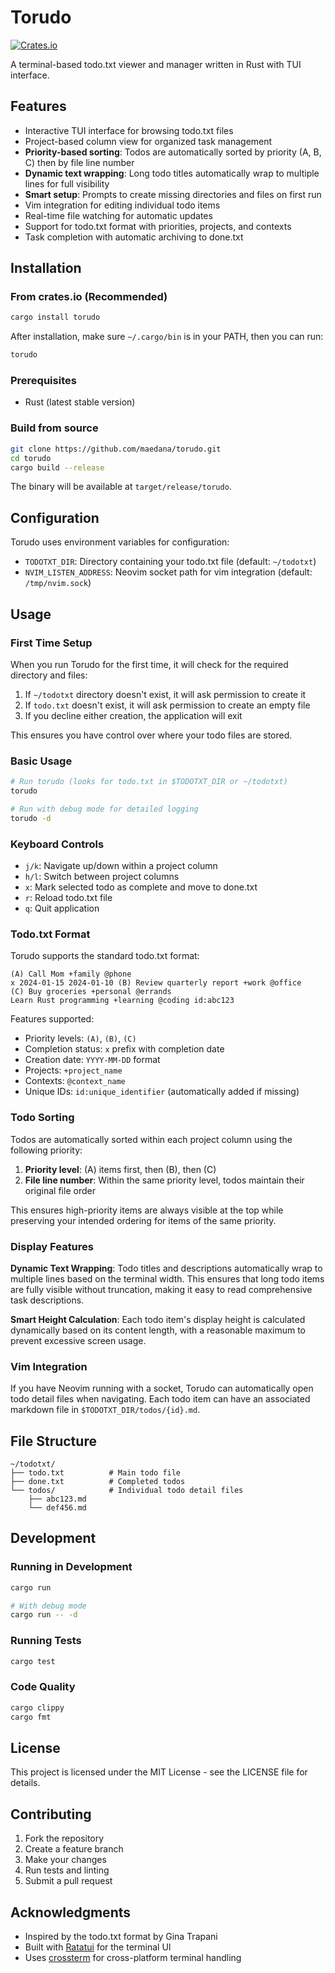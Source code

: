 # Torudo

[![Crates.io](https://img.shields.io/crates/v/torudo.svg)](https://crates.io/crates/torudo)

A terminal-based todo.txt viewer and manager written in Rust with TUI interface.

## Features

- Interactive TUI interface for browsing todo.txt files
- Project-based column view for organized task management
- **Priority-based sorting**: Todos are automatically sorted by priority (A, B, C) then by file line number
- **Dynamic text wrapping**: Long todo titles automatically wrap to multiple lines for full visibility
- **Smart setup**: Prompts to create missing directories and files on first run
- Vim integration for editing individual todo items
- Real-time file watching for automatic updates
- Support for todo.txt format with priorities, projects, and contexts
- Task completion with automatic archiving to done.txt

## Installation

### From crates.io (Recommended)

```bash
cargo install torudo
```

After installation, make sure `~/.cargo/bin` is in your PATH, then you can run:

```bash
torudo
```

### Prerequisites

- Rust (latest stable version)

### Build from source

```bash
git clone https://github.com/maedana/torudo.git
cd torudo
cargo build --release
```

The binary will be available at `target/release/torudo`.

## Configuration

Torudo uses environment variables for configuration:

- `TODOTXT_DIR`: Directory containing your todo.txt file (default: `~/todotxt`)
- `NVIM_LISTEN_ADDRESS`: Neovim socket path for vim integration (default: `/tmp/nvim.sock`)

## Usage

### First Time Setup

When you run Torudo for the first time, it will check for the required directory and files:

1. If `~/todotxt` directory doesn't exist, it will ask permission to create it
2. If `todo.txt` doesn't exist, it will ask permission to create an empty file
3. If you decline either creation, the application will exit

This ensures you have control over where your todo files are stored.

### Basic Usage

```bash
# Run torudo (looks for todo.txt in $TODOTXT_DIR or ~/todotxt)
torudo

# Run with debug mode for detailed logging
torudo -d
```

### Keyboard Controls

- `j/k`: Navigate up/down within a project column
- `h/l`: Switch between project columns
- `x`: Mark selected todo as complete and move to done.txt
- `r`: Reload todo.txt file
- `q`: Quit application

### Todo.txt Format

Torudo supports the standard todo.txt format:

```
(A) Call Mom +family @phone
x 2024-01-15 2024-01-10 (B) Review quarterly report +work @office
(C) Buy groceries +personal @errands
Learn Rust programming +learning @coding id:abc123
```

Features supported:
- Priority levels: `(A)`, `(B)`, `(C)`
- Completion status: `x` prefix with completion date
- Creation date: `YYYY-MM-DD` format
- Projects: `+project_name`
- Contexts: `@context_name`
- Unique IDs: `id:unique_identifier` (automatically added if missing)

### Todo Sorting

Todos are automatically sorted within each project column using the following priority:

1. **Priority level**: (A) items first, then (B), then (C)
2. **File line number**: Within the same priority level, todos maintain their original file order

This ensures high-priority items are always visible at the top while preserving your intended ordering for items of the same priority.

### Display Features

**Dynamic Text Wrapping**: Todo titles and descriptions automatically wrap to multiple lines based on the terminal width. This ensures that long todo items are fully visible without truncation, making it easy to read comprehensive task descriptions.

**Smart Height Calculation**: Each todo item's display height is calculated dynamically based on its content length, with a reasonable maximum to prevent excessive screen usage.

### Vim Integration

If you have Neovim running with a socket, Torudo can automatically open todo detail files when navigating. Each todo item can have an associated markdown file in `$TODOTXT_DIR/todos/{id}.md`.

## File Structure

```
~/todotxt/
├── todo.txt          # Main todo file
├── done.txt          # Completed todos
└── todos/            # Individual todo detail files
    ├── abc123.md
    └── def456.md
```

## Development

### Running in Development

```bash
cargo run

# With debug mode
cargo run -- -d
```

### Running Tests

```bash
cargo test
```

### Code Quality

```bash
cargo clippy
cargo fmt
```

## License

This project is licensed under the MIT License - see the LICENSE file for details.

## Contributing

1. Fork the repository
2. Create a feature branch
3. Make your changes
4. Run tests and linting
5. Submit a pull request

## Acknowledgments

- Inspired by the todo.txt format by Gina Trapani
- Built with [Ratatui](https://github.com/ratatui-org/ratatui) for the terminal UI
- Uses [crossterm](https://github.com/crossterm-rs/crossterm) for cross-platform terminal handling